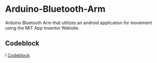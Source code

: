 # Arduino-Bluetooth-Arm
Arduino Bluetooth Arm that utilizes an android application for movement using the MIT App Inventor Website.


## Codeblock
! [Codeblock](Codeblocks.png)
